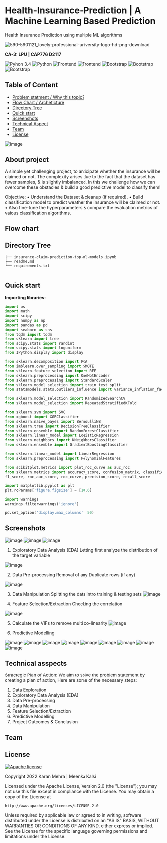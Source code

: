 



# Health-Insurance-Prediction |  A Machine Learning Based Prediction
Health Insurance Prediction using multiple ML algorithms

![590-5901121_lovely-professional-university-logo-hd-png-download](https://user-images.githubusercontent.com/62024355/120755302-6ee99700-c52b-11eb-95b8-075edac041ed.png)


__CA-3: LPU | CAP776 D2117__


![Pyhon 3.4](https://img.shields.io/badge/ide-Jupyter_notebook-blue.svg) ![Python](https://img.shields.io/badge/Language-Python-brightgreen.svg)  ![Frontend](https://img.shields.io/badge/Frontend-Bootstrap-purple.svg)  ![Frontend](https://img.shields.io/badge/Libraries-Streamlit-purple.svg)    ![Bootstrap](https://img.shields.io/badge/BaseEnvironment-AnacondaPrompt-brown.svg)   ![Bootstrap](https://img.shields.io/badge/Deployment-Github-yellow.svg)   ![Bootstrap](https://img.shields.io/badge/Debugging-LocalHost-blue.svg)  


## Table of Content
  * [Problem statment / Why this topic?](#Problem-statment)
  * [Flow Chart / Archeticture](#Flow-chart)
  * [Directory Tree](#directory-tree)
  * [Quick start](#Quick-start)
  * [Screenshots](#screenshots)
  * [Technical Aspect](#technical-aspect)
  * [Team](#team)
  * [License](#license)
  
  
  
![image](https://user-images.githubusercontent.com/62024355/196232532-c5dc622a-37d1-438d-a51f-2452068f096a.png)

  ## About project
A simple yet challenging project, to anticipate whether the insurance will be claimed or not. The complexity arises due to the fact that the dataset has fewer samples, & is slightly imbalanced. In this we challenge how we can overcome these obstacles & build a good predictive model to classify them!

Objective: 
•	Understand the Dataset & cleanup (if required).
•	Build classification model to predict weather the insurance will be claimed or not.
•	Also fine-tune the hyperparameters & compare the evaluation metrics of vaious classification algorithms.


## Flow chart


## Directory Tree
```
├── insurance-claim-prediction-top-ml-models.ipynb
├── readme.md
└── requirements.txt


```


## Quick start
**Importing libraries:** 
```python
import os
import math
import scipy
import numpy as np
import pandas as pd
import seaborn as sns
from tqdm import tqdm
from sklearn import tree
from scipy.stats import randint
from scipy.stats import loguniform
from IPython.display import display

from sklearn.decomposition import PCA
from imblearn.over_sampling import SMOTE
from sklearn.feature_selection import RFE
from sklearn.preprocessing import OneHotEncoder
from sklearn.preprocessing import StandardScaler
from sklearn.model_selection import train_test_split
from statsmodels.stats.outliers_influence import variance_inflation_factor

from sklearn.model_selection import RandomizedSearchCV
from sklearn.model_selection import RepeatedStratifiedKFold

from sklearn.svm import SVC
from xgboost import XGBClassifier
from sklearn.naive_bayes import BernoulliNB
from sklearn.tree import DecisionTreeClassifier
from sklearn.ensemble import RandomForestClassifier
from sklearn.linear_model import LogisticRegression
from sklearn.neighbors import KNeighborsClassifier
from sklearn.ensemble import GradientBoostingClassifier

from sklearn.linear_model import LinearRegression
from sklearn.preprocessing import PolynomialFeatures

from scikitplot.metrics import plot_roc_curve as auc_roc
from sklearn.metrics import accuracy_score, confusion_matrix, classification_report, \
f1_score, roc_auc_score, roc_curve, precision_score, recall_score

import matplotlib.pyplot as plt
plt.rcParams['figure.figsize'] = [10,6]

import warnings 
warnings.filterwarnings('ignore')

pd.set_option('display.max_columns', 50)

```

## Screenshots
![image](https://user-images.githubusercontent.com/62024355/196595872-a0efc345-a7c0-44b2-974a-2ce0bed6c8be.png)
![image](https://user-images.githubusercontent.com/62024355/196595920-2073e25b-485c-4934-8404-50f0ced76a6a.png)
![image](https://user-images.githubusercontent.com/62024355/196595966-1ee03f6a-4d12-44fd-a7f2-22f177544b49.png)


1.	Exploratory Data Analysis (EDA)
                Letting first analyze the distribution of the target variable
 
![image](https://user-images.githubusercontent.com/62024355/196596644-6b36bf65-211d-40ea-a106-eff806888093.png)

2.	Data Pre-processing 
Removal of any Duplicate rows (if any)
 
![image](https://user-images.githubusercontent.com/62024355/196596667-680804d8-6025-4378-a1a4-2f4860aca101.png)

3.	Data Manipulation
                 Splitting the data intro training & testing sets
![image](https://user-images.githubusercontent.com/62024355/196596680-929c0811-1cc2-42eb-a510-79e447514090.png)

 
4.	Feature Selection/Extraction
Checking the correlation
 
![image](https://user-images.githubusercontent.com/62024355/196596699-1beae18e-4227-4aa7-8d9c-1c4e8fd37e34.png)

5.	Calculate the VIFs to remove multi co-linearity
![image](https://user-images.githubusercontent.com/62024355/196596732-177596a1-80e8-4497-bccb-65209feb4095.png)

 
6.	Predictive Modelling
 
![image](https://user-images.githubusercontent.com/62024355/196596769-bc28c0b3-90b0-4e72-9ebe-a593051ff7cb.png)
![image](https://user-images.githubusercontent.com/62024355/196596790-d054011b-d567-4163-9730-b73c7678ed0e.png)
![image](https://user-images.githubusercontent.com/62024355/196596806-6d32d854-9ce8-4e01-b3db-85a93addb9a7.png)
![image](https://user-images.githubusercontent.com/62024355/196596817-5bce0e62-1d1c-45e5-b1ff-b5707297b68e.png)
![image](https://user-images.githubusercontent.com/62024355/196596831-42f13a92-bbf7-47c0-8dee-caed6f10dd72.png)
![image](https://user-images.githubusercontent.com/62024355/196596846-5327527c-2551-476e-b2dd-f80125aeae10.png)
![image](https://user-images.githubusercontent.com/62024355/196596860-8254dfc8-e3dc-4f0b-90ba-6211b145aa18.png)
![image](https://user-images.githubusercontent.com/62024355/196596881-2520ba77-497c-45c7-8bbe-35bdbbec650c.png)
![image](https://user-images.githubusercontent.com/62024355/196596893-a15c9497-035a-4442-b76e-9ffe73cd4817.png)

 

## Technical asspects
Stractegic Plan of Action:
We aim to solve the problem statement by creating a plan of action, Here are some of the necessary steps:
1.	Data Exploration
2.	Exploratory Data Analysis (EDA)
3.	Data Pre-processing
4.	Data Manipulation
5.	Feature Selection/Extraction
6.	Predictive Modelling
7.	Project Outcomes & Conclusion


## Team


## License
[![Apache license](https://img.shields.io/badge/license-apache-blue?style=for-the-badge&logo=appveyor)](http://www.apache.org/licenses/LICENSE-2.0e)

Copyright 2022 Karan Mehra | Meenka Kalsi

Licensed under the Apache License, Version 2.0 (the "License");
you may not use this file except in compliance with the License.
You may obtain a copy of the License at

    http://www.apache.org/licenses/LICENSE-2.0

Unless required by applicable law or agreed to in writing, software
distributed under the License is distributed on an "AS IS" BASIS,
WITHOUT WARRANTIES OR CONDITIONS OF ANY KIND, either express or implied.
See the License for the specific language governing permissions and
limitations under the License.
